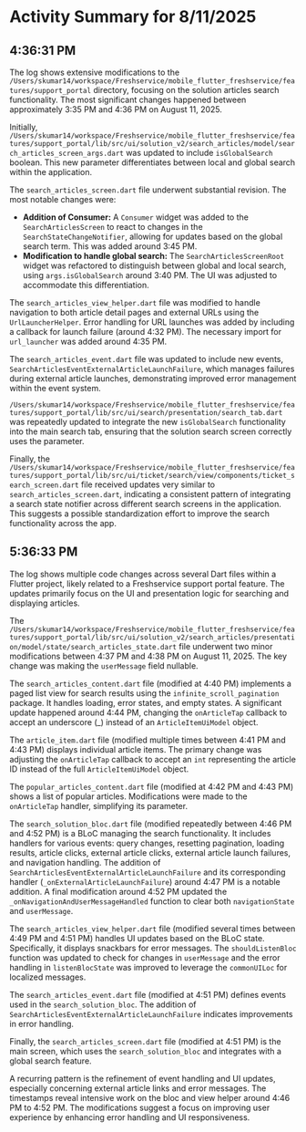 # Activity Summary for 8/11/2025

## 4:36:31 PM
The log shows extensive modifications to the `/Users/skumar14/workspace/Freshservice/mobile_flutter_freshservice/features/support_portal` directory, focusing on the solution articles search functionality.  The most significant changes happened between approximately 3:35 PM and 4:36 PM on August 11, 2025.

Initially, `/Users/skumar14/workspace/Freshservice/mobile_flutter_freshservice/features/support_portal/lib/src/ui/solution_v2/search_articles/model/search_articles_screen_args.dart` was updated to include `isGlobalSearch` boolean. This new parameter differentiates between local and global search within the application.  

The `search_articles_screen.dart` file underwent substantial revision.  The most notable changes were:

* **Addition of Consumer<SearchStateChangeNotifier>:**  A `Consumer` widget was added to the `SearchArticlesScreen` to react to changes in the `SearchStateChangeNotifier`, allowing for updates based on the global search term.  This was added around 3:45 PM.
* **Modification to handle global search:** The `SearchArticlesScreenRoot` widget was refactored to distinguish between global and local search, using `args.isGlobalSearch` around 3:40 PM.  The UI was adjusted to accommodate this differentiation.

The `search_articles_view_helper.dart` file was modified to handle navigation to both article detail pages and external URLs using the `UrlLauncherHelper`. Error handling for URL launches was added by including a callback for launch failure (around 4:32 PM).  The necessary import for `url_launcher` was added around 4:35 PM.

The `search_articles_event.dart` file was updated to include new events, `SearchArticlesEventExternalArticleLaunchFailure`, which manages failures during external article launches, demonstrating improved error management within the event system.  

`/Users/skumar14/workspace/Freshservice/mobile_flutter_freshservice/features/support_portal/lib/src/ui/search/presentation/search_tab.dart` was repeatedly updated to integrate the new `isGlobalSearch` functionality into the main search tab, ensuring that the solution search screen correctly uses the parameter.

Finally, the `/Users/skumar14/workspace/Freshservice/mobile_flutter_freshservice/features/support_portal/lib/src/ui/ticket/search/view/components/ticket_search_screen.dart` file received updates very similar to `search_articles_screen.dart`, indicating a consistent pattern of integrating a search state notifier across different search screens in the application.  This  suggests a possible standardization effort to improve the search functionality across the app.


## 5:36:33 PM
The log shows multiple code changes across several Dart files within a Flutter project, likely related to a Freshservice support portal feature.  The updates primarily focus on the UI and presentation logic for searching and displaying articles.

The `/Users/skumar14/workspace/Freshservice/mobile_flutter_freshservice/features/support_portal/lib/src/ui/solution_v2/search_articles/presentation/model/state/search_articles_state.dart` file underwent two minor modifications between 4:37 PM and 4:38 PM on August 11, 2025.  The key change was making the `userMessage` field nullable.

The `search_articles_content.dart` file (modified at 4:40 PM) implements a paged list view for search results using the `infinite_scroll_pagination` package.  It handles loading, error states, and empty states.  A significant update happened around 4:44 PM, changing the `onArticleTap` callback to accept an underscore (_) instead of an `ArticleItemUiModel` object.

The `article_item.dart` file (modified multiple times between 4:41 PM and 4:43 PM) displays individual article items.  The primary change was adjusting the `onArticleTap` callback to accept an `int` representing the article ID instead of the full `ArticleItemUiModel` object.

The `popular_articles_content.dart` file (modified at 4:42 PM and 4:43 PM) shows a list of popular articles. Modifications were made to the `onArticleTap` handler, simplifying its parameter.

The `search_solution_bloc.dart` file (modified repeatedly between 4:46 PM and 4:52 PM) is a BLoC managing the search functionality.  It includes handlers for various events: query changes, resetting pagination, loading results, article clicks, external article clicks, external article launch failures, and navigation handling. The addition of `SearchArticlesEventExternalArticleLaunchFailure` and its corresponding handler (`_onExternalArticleLaunchFailure`)  around 4:47 PM is a notable addition.  A final modification around 4:52 PM updated the `_onNavigationAndUserMessageHandled` function to clear both `navigationState` and `userMessage`.

The `search_articles_view_helper.dart` file (modified several times between 4:49 PM and 4:51 PM) handles UI updates based on the BLoC state.  Specifically, it displays snackbars for error messages.  The `shouldListenBloc` function was updated to check for changes in `userMessage` and the error handling in `listenBlocState` was improved to leverage the `commonUILoc` for localized messages.

The `search_articles_event.dart` file (modified at 4:51 PM) defines events used in the `search_solution_bloc`. The addition of `SearchArticlesEventExternalArticleLaunchFailure`  indicates improvements in error handling.

Finally, the `search_articles_screen.dart` file (modified at 4:51 PM) is the main screen, which uses the `search_solution_bloc` and integrates with a global search feature.


A recurring pattern is the refinement of event handling and UI updates, especially concerning external article links and error messages.  The timestamps reveal intensive work on the bloc and view helper around 4:46 PM to 4:52 PM. The modifications suggest a focus on improving user experience by enhancing error handling and UI responsiveness.

